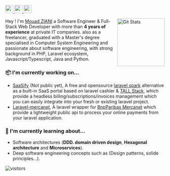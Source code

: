 <p>
  <a target="_blank" href="https://www.linkedin.com/in/mouad-ziani/">
    <img src="https://img.shields.io/badge/linkedin-%230077B5.svg?&style=for-the-badge&logo=linkedin&logoColor=white" height=25>
  </a>
  <a target="_blank" href="mailto:mouad.ziani1997@gmail.com">
    <img src="https://img.shields.io/badge/gmail-BB001B.svg?&style=for-the-badge&logo=gmail&logoColor=white" height=25>
  </a>
  <a target="_blank" href="https://twitter.com/_mouad_ziani">
    <img src="https://img.shields.io/badge/twitter-%231DA1F2.svg?&style=for-the-badge&logo=twitter&logoColor=white" height=25>
  </a>
</p>

<a href="https://github.com/mouadziani">
  <img alt="Git Stats" src="https://github-readme-stats.vercel.app/api?username=mouadziani&show_icons=true&hide_border=true" align="right" height="150" />
</a>

Hey ! I'm [Mouad ZIANI](https://mouadziani.com) a Software Engineer & Full-Stack Web Developer with more than **4 years of experience** at private IT companies. also as a freelancer, graduated with a Master's degree specialised in Computer System Engineering and passionate about software engineering, with strong background in PHP, Laravel ecosystem, Javascript/Typescript, Java and Python.

### 📦 I'm currently working on...
- [SaaSify](https://github.com/mouadziani/saasify) (Not public yet), A free and opensource [laravel spark](https://spark.laravel.com/) alternative as a built-in SaaS portal based on laravel cashier & [TALL Stack](https://tallstack.dev/), which provide a headless billing/subscriptions/invoices management which you can easily integrate into your fresh or existing laravel project.
- [Laravel-mercanet](https://github.com/mouadziani/laravel-mercanet), A laravel wrapper for [BnpParibas Mercanet](https://mabanquepro.bnpparibas/fr/notre-offre-pro/comptes-cartes-et-services/solutions-d-encaissement/encaissement-internet-et-mobile/offre-e-commerce-mercanet) which provide a lightweight public api to process your online payments from your laravel application.

### 📕 I'm currently learning about...
- Software architectures (**DDD. domain driven design**, **Hexagonal architecture** and **Microservices**).
- Deep software engineering concepts such as (Design patterns, solide principles...).

![visitors](https://visitor-badge.laobi.icu/badge?page_id=mouadziani)
